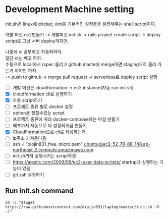 # Development Machine setting
init.sh은 linux에 docker, vim등 기본적인 설정들을 설정해주는 shell script이다.



개발 머신 ec2만들기 -> 개발머신 init.sh -> rails project create script -> deploy
script로 그냥 서버 deploy까지만.  

나중에 ci 공부하고 자동화하자.  
일단 ci는 빼고 하자.  
수동으로 local에서 rspec 돌리고 github maste에 merge하면 staging으로 올라 가는거
까지만 하자.  
 -> push to github -> merge pull request -> serverless로 deploy script 실행



- [ ] 개발 머신은 cloudformation -> ec2 instance(자동 run init.sh)
- [x] cloudformation cli로 실행하기
- [x] 자동 script하기
- [ ] 프로제트 종류 별로 docker 설정 
- [ ] option을 정할수있는 script
- [ ] 프로젝트 종류에 따라 docker-compose하는 파일 만들기
- [ ] 배포까지 자동으로 다 설정되게끔 만들기
- [x] CloudFormation으로 cli로 작성하는거
- [ ] ip주소 가져온다음
- [ ] ssh -i "oiojin831_free_micro.pem" ubuntu@ec2-52-78-88-148.ap-northeast-2.compute.amazonaws.com
- [ ] init.sh까지 실행시키는 script작성
- [ ] https://alestic.com/2009/06/ec2-user-data-scripts/ startup떄 실행하는 기능이 있음
- [ ] git ssh 설정하기

## Run init.sh command
```sh -c "$(wget https://raw.githubusercontent.com/oiojin831/laptop/master/init.sh -O -)"```

